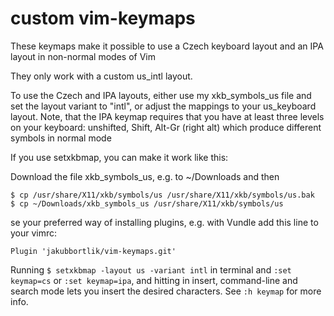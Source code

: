 custom vim-keymaps
==================
These keymaps make it possible to use a Czech keyboard layout and an IPA layout
in non-normal modes of Vim

They only work with a custom us_intl layout.

To use the Czech and IPA layouts, either use my xkb_symbols_us file and set the
layout variant to "intl", or adjust the mappings to your us_keyboard layout.
Note, that the IPA keymap requires that you have at least three levels on your
keyboard: unshifted, Shift, Alt-Gr (right alt) which produce different symbols in
normal mode

If you use setxkbmap, you can make it work like this:

Download the file xkb_symbols_us, e.g. to ~/Downloads and then
```
$ cp /usr/share/X11/xkb/symbols/us /usr/share/X11/xkb/symbols/us.bak
$ cp ~/Downloads/xkb_symbols_us /usr/share/X11/xkb/symbols/us
```

se your preferred way of installing plugins, e.g. with Vundle add this line to your vimrc:
```
Plugin 'jakubbortlik/vim-keymaps.git'
```

Running ```$ setxkbmap -layout us -variant intl``` in terminal and ```:set
keymap=cs``` or ```:set keymap=ipa```, and hitting <Ctrl-6> in insert,
command-line and search mode lets you insert the desired characters. See ```:h
keymap``` for more info.
